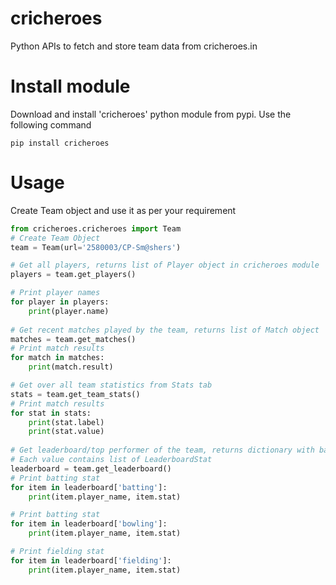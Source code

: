 # cricheroes
Python APIs to fetch and store team data from cricheroes.in

# Install module
Download and install 'cricheroes' python module from pypi.
Use the following command
```
pip install cricheroes
```
# Usage
Create Team object and use it as per your requirement
```python
from cricheroes.cricheroes import Team
# Create Team Object 
team = Team(url='2580003/CP-Sm@shers')

# Get all players, returns list of Player object in cricheroes module
players = team.get_players()

# Print player names
for player in players:
    print(player.name)
    
# Get recent matches played by the team, returns list of Match object
matches = team.get_matches()
# Print match results
for match in matches:
    print(match.result)

# Get over all team statistics from Stats tab
stats = team.get_team_stats()
# Print match results
for stat in stats:
    print(stat.label)
    print(stat.value)
    
# Get leaderboard/top performer of the team, returns dictionary with batting, bowling, fielding statistics
# Each value contains list of LeaderboardStat
leaderboard = team.get_leaderboard()
# Print batting stat
for item in leaderboard['batting']:
    print(item.player_name, item.stat)

# Print batting stat
for item in leaderboard['bowling']:
    print(item.player_name, item.stat)

# Print fielding stat
for item in leaderboard['fielding']:
    print(item.player_name, item.stat)
```
